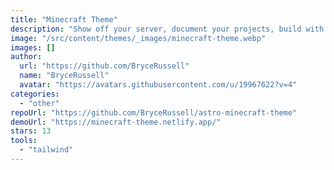 ```yaml
---
title: "Minecraft Theme"
description: "Show off your server, document your projects, build with blocks, display items and paintings, create game like GUIs, and tons more!"
image: "/src/content/themes/_images/minecraft-theme.webp"
images: []
author:
  url: "https://github.com/BryceRussell"
  name: "BryceRussell"
  avatar: "https://avatars.githubusercontent.com/u/19967622?v=4"
categories:
  - "other"
repoUrl: "https://github.com/BryceRussell/astro-minecraft-theme"
demoUrl: "https://minecraft-theme.netlify.app/"
stars: 13
tools:
  - "tailwind"
---
```

